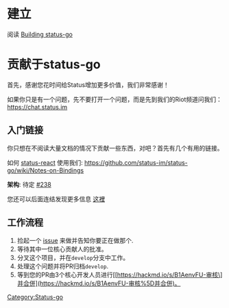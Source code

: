 # 建立

阅读 [Building status-go](Building_status-go "wikilink")

# 贡献于status-go

首先，感谢您花时间给Status增加更多价值，我们非常感谢！

如果你只是有一个问题，先不要打开一个问题，而是先到我们的Riot频道问我们：https://chat.status.im

## 入门链接

你只想在不阅读大量文档的情况下贡献一些东西，对吧？首先有几个有用的链接。

如何
[status-react](https://hackmd.io/CwIwbCCcBMYMYFoYBNGgAwEMlwGYFMF1h0BGXAVgGY4RdcAOIA==)
使用我们: <https://github.com/status-im/status-go/wiki/Notes-on-Bindings>

**架构**: 待定 [\#238](https://github.com/status-im/status-go/issues/238)

您还可以后面连结发现更多信息 [这裡](https://hackmd.io/s/SkZI0bXIb)

## 工作流程

1.  捡起一个 [issue](https://github.com/status-im/status-go/issues)
    来做并告知你要正在做那个.
2.  等待其中一位核心贡献人的批准。
3.  分叉这个项目，并在`develop`分支中工作。
4.  处理这个问题并将PR归档`develop`.
5.  等到您的PR由3个核心开发人员进行\[[https://hackmd.io/s/B1AenvFU-审核\]并合併](https://hackmd.io/s/B1AenvFU-审核%5D并合併)。

[Category:Status-go](Category:Status-go "wikilink")